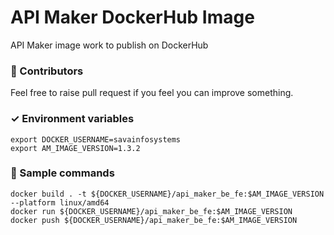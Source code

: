 # API Maker DockerHub Image
API Maker image work to publish on DockerHub


### 🙋 Contributors
Feel free to raise pull request if you feel you can improve something.


### ✓ Environment variables
```bush
export DOCKER_USERNAME=savainfosystems
export AM_IMAGE_VERSION=1.3.2
```


### 💠 Sample commands
```bush
docker build . -t ${DOCKER_USERNAME}/api_maker_be_fe:$AM_IMAGE_VERSION --platform linux/amd64
docker run ${DOCKER_USERNAME}/api_maker_be_fe:$AM_IMAGE_VERSION
docker push ${DOCKER_USERNAME}/api_maker_be_fe:$AM_IMAGE_VERSION
```